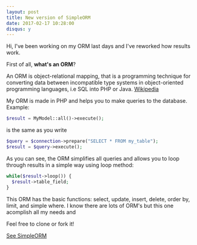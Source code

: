 ```yaml
---
layout: post
title: New version of SimpleORM
date: 2017-02-17 10:28:00
disqus: y
---
```


Hi, 
I've been working on my ORM last days and I've reworked how results work.

First of all, **what's an ORM**?

An ORM is object-relational mapping, that is a programming technique for converting data between incompatible 
type systems in object-oriented programming languages, i.e SQL into PHP or Java. [Wikipedia](https://en.wikipedia.org/wiki/Object-relational_mapping)

My ORM is made in PHP and helps you to make queries to the database. Example:

```PHP
$result = MyModel::all()->execute();
```

is the same as you write

```PHP
$query = $connection->prepare("SELECT * FROM my_table");
$result = $query->execute();
```

As you can see, the ORM simplifies all queries and allows you to loop through results in a simple way using loop method:

```PHP
while($result->loop()) {
  $result->table_field;
}
```

This ORM has the basic functions: select, update, insert, delete, order by, limit, and simple where. I know there are 
lots of ORM's but this one acomplish all my needs and 

Feel free to clone or fork it!

[See SimpleORM](https://github.com/legomolina/simple-orm)

